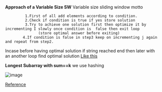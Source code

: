 **Approach of a Variable Size SW**
Variable size sliding window motto


             1.First of all add elements according to condition.
             2.Check if condition is true if yes store solution
             3.Try to achieve one solution first then optimize it by incrementing I slowly once condition is  false then exit loop
                   (store optimal answer before exiting)             
            4.If condition is false in step3 keep on incrementing j again and repeat from step2.
Incase before having optimal solution if string reached end then later with an another loop find optimal solution
[Like this](https://practice.geeksforgeeks.org/problems/smallest-distant-window3132/1/?page=1&category[]=sliding-window&sortBy=submissions#)









**Longest Subarray with sum==k**
we use hashing 

![image](https://user-images.githubusercontent.com/70280546/167967122-6a3f5487-613f-4f9c-9e1b-1cee44352dba.png)

[Reference](https://www.youtube.com/watch?v=XzwUBIkR9pA&feature=youtu.be)
